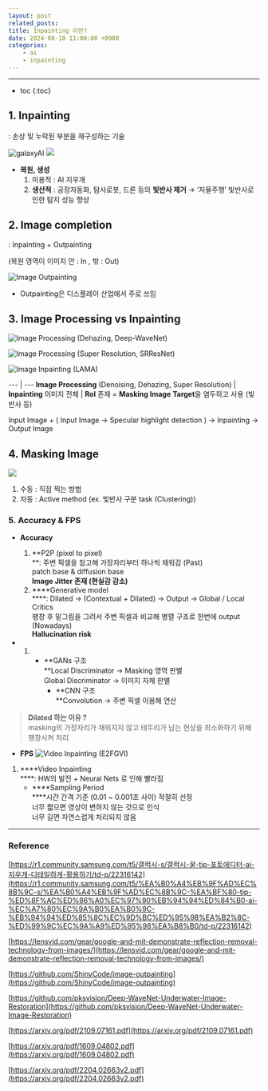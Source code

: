 ```yaml
---
layout: post
related_posts: 
title: Inpainting 이란?
date: 2024-08-10 11:00:00 +0900
categories: 
    - ai
    - inpainting
---
```

* * *
* toc
{:toc}

## 1. Inpainting
: 손상 및 누락된 부분을 재구성하는 기술

 ![galaxyAI](https://blog.kakaocdn.net/dn/dy7nqX/btsGCW3Rkjg/OPBg7IbAGKJZAaSj2l7Q21/img.gif) ![](https://blog.kakaocdn.net/dn/TkI7p/btsGFsHsUr3/rkW2KQkdEeeCxO2x1Oklx1/img.jpg)

- **복원, 생성**
    1. 미용적 : AI 지우개
    2. **생산적** : 공장자동화, 탐사로봇, 드론 등의 **빛반사 제거** → ‘자율주행’ 빛반사로 인한 탐지 성능 향상

## 2. Image completion
: Inpainting + Outpainting

(복원 영역이 이미지 안 : In , 밖 : Out)

![Image Outpainting](https://blog.kakaocdn.net/dn/bEmaZM/btsGEkJZ5N6/rvDFKHgoOPW4rDGdvXtzS1/img.png)

- Outpainting은 디스플레이 산업에서 주로 쓰임

## 3. Image Processing vs Inpainting

![Image Processing (Dehazing, Deep-WaveNet)](https://blog.kakaocdn.net/dn/bQUCfv/btsGCv6zAdL/McqlIrbOC1ddZ8xsv8jINk/img.png)

![Image Processing (Super Resolution, SRResNet)](https://blog.kakaocdn.net/dn/bjatzi/btsGE471DKA/26TOygkCrpUhvIpoKkdvx0/img.png)

![Image Inpainting (LAMA)](https://blog.kakaocdn.net/dn/DVszG/btsGFxu9p4e/6KE7LLCvwvkZ5j1WJ4q5CK/img.png)

--- | ---
**Image Processing** (Denoising, Dehazing, Super Resolution) | **Inpainting**
이미지 전체 | **RoI** 존재 = **Masking Image** **Target**을 염두하고 사용 (빛반사 등)

Input Image + ( Input Image → Specular highlight detection ) → Inpainting → Output Image

## 4. Masking Image
![](https://blog.kakaocdn.net/dn/FcIgV/btsGEWbbMJN/qVgEuL2h84mTDky4z8cnIK/img.png)

1. 수동 : 직접 찍는 방법
2. 자동 : Active method (ex. 빛반사 구분 task (Clustering))

### 5. Accuracy & FPS

- **Accuracy**
    1. **P2P (pixel to pixel)  
        **: 주변 픽셀을 참고해 가장자리부터 하나씩 채워감 (Past)  
        patch base & diffusion base  
        **Image Jitter 존재 (현실감 감소)**
    2. ****Generative model  
        ****: Dilated → (Contextual + Dilated) → Output → Global / Local Critics  
        팽창 후 밑그림을 그려서 주변 픽셀과 비교해 병렬 구조로 한번에 output (Nowadays)  
        **Hallucination risk**  
        

- 1. - **GANs 구조  
            **Local Discriminator → Masking 영역 판별  
            Global Discriminator → 이미지 자체 판별
        - **CNN 구조  
            **Convolution → 주변 픽셀 이용해 연산

> **Dilated 하는 이유 ?**  
> masking의 가장자리가 채워지지 않고 테두리가 남는 현상을 최소화하기 위해 팽창시켜 처리

- **FPS**
![Video Inpainting (E2FGVI)](https://blog.kakaocdn.net/dn/dl3NHx/btsGFE17HrY/m56keJpP0ktW8jjY5KLKR0/img.png)
1. ****Video Inpainting  
    ****: HW의 발전 + Neural Nets 로 인해 빨라짐  
    - ****Sampling Period  
        ****시간 간격 기준 (0.01 ~ 0.001초 사이) 적절히 선정  
        너무 짧으면 영상이 변하지 않는 것으로 인식  
        너무 길면 자연스럽게 처리되지 않음

---
### Reference

[https://r1.community.samsung.com/t5/갤럭시-s/갤럭시-꿀-tip-포토에디터-ai-지우개-디테일하게-활용하기/td-p/22316142](https://r1.community.samsung.com/t5/%EA%B0%A4%EB%9F%AD%EC%8B%9C-s/%EA%B0%A4%EB%9F%AD%EC%8B%9C-%EA%BF%80-tip-%ED%8F%AC%ED%86%A0%EC%97%90%EB%94%94%ED%84%B0-ai-%EC%A7%80%EC%9A%B0%EA%B0%9C-%EB%94%94%ED%85%8C%EC%9D%BC%ED%95%98%EA%B2%8C-%ED%99%9C%EC%9A%A9%ED%95%98%EA%B8%B0/td-p/22316142)

[https://lensvid.com/gear/google-and-mit-demonstrate-reflection-removal-technology-from-images/](https://lensvid.com/gear/google-and-mit-demonstrate-reflection-removal-technology-from-images/)

[https://github.com/ShinyCode/image-outpainting](https://github.com/ShinyCode/image-outpainting)

[https://github.com/pksvision/Deep-WaveNet-Underwater-Image-Restoration](https://github.com/pksvision/Deep-WaveNet-Underwater-Image-Restoration)

[https://arxiv.org/pdf/2109.07161.pdf](https://arxiv.org/pdf/2109.07161.pdf)

[https://arxiv.org/pdf/1609.04802.pdf](https://arxiv.org/pdf/1609.04802.pdf)

[https://arxiv.org/pdf/2204.02663v2.pdf](https://arxiv.org/pdf/2204.02663v2.pdf)